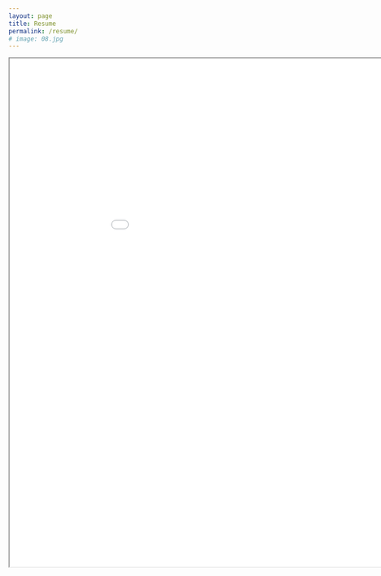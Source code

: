 ```yaml
---
layout: page
title: Resume
permalink: /resume/
# image: 08.jpg
---
```

<div style="display:block;margin:0;padding:0;border:0;outline:0;font-size:10px!important;color:#AAA!important;vertical-align:baseline;background:transparent;width:1000px;">
<iframe src="/zolan/images/Marco_Morales.pdf" width="100%" height="1000px">
</iframe>
</div>
<!-- <p align="center">
  <img src="/zolan/images/resume.png" />
</p> -->
